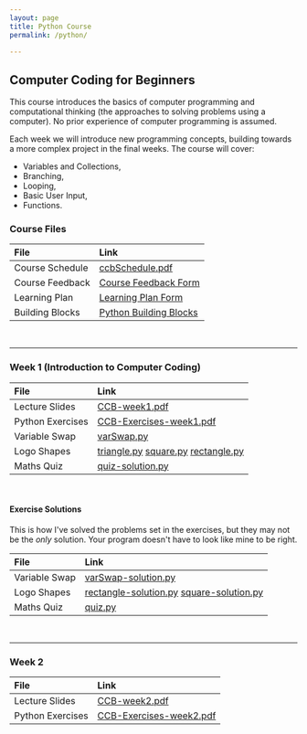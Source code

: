 ```yaml
---
layout: page
title: Python Course
permalink: /python/

---
```

Computer Coding for Beginners
------------------------

This course introduces the basics of computer programming and computational thinking (the approaches to solving problems using a computer). No prior experience of computer programming is assumed.

Each week we will introduce new programming concepts, building towards a more complex project in the final weeks. The course will cover:
* Variables and Collections,
* Branching,
* Looping,
* Basic User Input,
* Functions.

### Course Files


| File          | Link       |
|:------------- |:------------- |
| Course Schedule |  [ccbSchedule.pdf](/files/yorkLearningCourses/ccb/ccbSchedule.pdf) |
| Course Feedback | [Course Feedback Form](https://docs.google.com/forms/d/1rmJKDG0gt1gb8t6u_yMYcom1fJ7soDdQNoD8YdjRsSA/edit?usp=sharing)
| Learning Plan    | [Learning Plan Form](https://goo.gl/forms/StwXNC1aJvQZ4PUD3)
| Building Blocks | [Python Building Blocks](/files/yorkLearningCourses/ccb/buildingBlocks.pdf)|

<br>

---
### Week 1 (Introduction to Computer Coding)


| File          | Link       |
|:------------- |:------------- |
| Lecture Slides| [CCB-week1.pdf](/files/yorkLearningCourses/ccb/week1/CCB-week1.pdf) |
| Python Exercises | [CCB-Exercises-week1.pdf](/files/yorkLearningCourses/ccb/week1/CCB-Exercises-week1.pdf) |
| Variable Swap |  [varSwap.py](/files/yorkLearningCourses/ccb/week1/varSwap.py)      |
| Logo Shapes   | [triangle.py](/files/yorkLearningCourses/ccb/week1/triangle.py) [square.py](/files/yorkLearningCourses/ccb/week1/square.py) [rectangle.py](/files/yorkLearningCourses/ccb/week1/rectangle.py) |
| Maths Quiz    | [quiz-solution.py](/files/yorkLearningCourses/ccb/week1/solutions/quiz-solution.py)     |

<br>

#### Exercise Solutions

This is how I've solved the problems set in the exercises, but they may not be the _only_ solution. Your program doesn't have to look like mine to be right.

| File          | Link       |
|:------------- |:------------- |
| Variable Swap |  [varSwap-solution.py](/files/yorkLearningCourses/ccb/week1/solutions/varSwap-solution.py)      |
| Logo Shapes   | [rectangle-solution.py](/files/yorkLearningCourses/ccb/week1/solution/rectangle-solution.py) [square-solution.py](/files/yorkLearningCourses/ccb/week1/solutions/square-solution.py)  |
| Maths Quiz    | [quiz.py](/files/yorkLearningCourses/ccb/week1/quiz.py)     |


<br>

---
### Week 2

| File          | Link       |
|:------------- |:------------- |
| Lecture Slides| [CCB-week2.pdf](/files/yorkLearningCourses/ccb/week2/CCB-week2.pdf) |
| Python Exercises | [CCB-Exercises-week2.pdf](/files/yorkLearningCourses/ccb/week2/CCB-Exercises-week2.pdf) |

